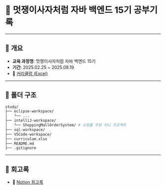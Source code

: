 # 🦁 멋쟁이사자처럼 자바 백엔드 15기 공부기록

---

## 📌 개요

- **교육 과정명**: 멋쟁이사자처럼 자바 백엔드 15기
- **기간**: 2025.02.25 ~ 2025.08.19
- 📄 [커리큘럼 (Excel)](./study/curriculum.xls)

---

## 📁 폴더 구조

```bash
study/
├── eclipse-workspace/
│   └── ...
├── intelliJ-workspace/
│   └── ShoppingMallOrderSystem/ # 쇼핑몰 주문 미니 프로젝트
├── sql-workspace/
├── VSCode-workspace/
├── curriculum.xlsx
├── README.md
├── .gitignore
```

---

## 📖 회고록

- 📘 [Notion 회고록](https://translucent-sweatshirt-cf7.notion.site/15-1a6d41c2a13b80b79b18fe578a8234d8?pvs=4)
